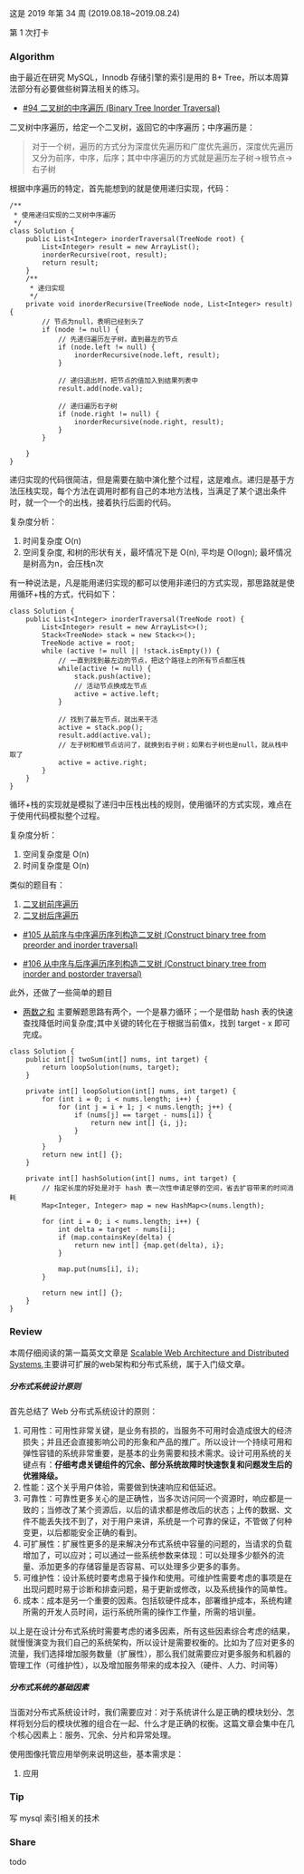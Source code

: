 
这是 2019 年第 34 周 (2019.08.18~2019.08.24)

第 1 次打卡

### Algorithm

由于最近在研究 MySQL，Innodb 存储引擎的索引是用的 B+ Tree，所以本周算法部分有必要做些树算法相关的练习。

- [#94 二叉树的中序遍历 (Binary Tree Inorder Traversal)](https://leetcode-cn.com/problems/binary-tree-inorder-traversal/)

二叉树中序遍历，给定一个二叉树，返回它的中序遍历；中序遍历是：
> 对于一个树，遍历的方式分为深度优先遍历和广度优先遍历，深度优先遍历又分为前序，中序，后序；其中中序遍历的方式就是遍历左子树->根节点->右子树

根据中序遍历的特定，首先能想到的就是使用递归实现，代码：

```
/**
 * 使用递归实现的二叉树中序遍历
 */
class Solution {
    public List<Integer> inorderTraversal(TreeNode root) {
        List<Integer> result = new ArrayList();
        inorderRecursive(root, result);
        return result;
    }
    /**
     * 递归实现
     */
    private void inorderRecursive(TreeNode node, List<Integer> result) {
        // 节点为null，表明已经到头了
        if (node != null) {
            // 先递归遍历左子树，直到最左的节点
            if (node.left != null) {
                inorderRecursive(node.left, result);
            }
            
            // 递归退出时，把节点的值加入到结果列表中
            result.add(node.val);
            
            // 递归遍历右子树
            if (node.right != null) {
                inorderRecursive(node.right, result);
            }
        }
        
    }
}
```
递归实现的代码很简洁，但是需要在脑中演化整个过程，这是难点。递归是基于方法压栈实现，每个方法在调用时都有自己的本地方法栈，当满足了某个退出条件时，就一个一个的出栈，接着执行后面的代码。

复杂度分析：
1. 时间复杂度 O(n)
2. 空间复杂度, 和树的形状有关，最坏情况下是 O(n), 平均是 O(logn); 最坏情况是树高为n，会压栈n次

有一种说法是，凡是能用递归实现的都可以使用非递归的方式实现，那思路就是使用循环+栈的方式，代码如下：

```
class Solution {
    public List<Integer> inorderTraversal(TreeNode root) { 
        List<Integer> result = new ArrayList<>();
        Stack<TreeNode> stack = new Stack<>();
        TreeNode active = root;
        while (active != null || !stack.isEmpty()) {
            // 一直到找到最左边的节点，把这个路径上的所有节点都压栈
            while(active != null) {
                stack.push(active);
                // 活动节点换成左节点
                active = active.left;
            }
            
            // 找到了最左节点，就出来干活
            active = stack.pop();
            result.add(active.val);
            // 左子树和根节点访问了，就换到右子树；如果右子树也是null，就从栈中取了
            active = active.right;
        }
    }
}
```
循环+栈的实现就是模拟了递归中压栈出栈的规则，使用循环的方式实现，难点在于使用代码模拟整个过程。

复杂度分析：
1. 空间复杂度是 O(n)
2. 时间复杂度是 O(n)

类似的题目有：
1. [二叉树前序遍历](https://leetcode-cn.com/problems/binary-tree-preorder-traversal/)
2. [二叉树后序遍历](https://leetcode-cn.com/problems/binary-tree-postorder-traversal/)

- [#105 从前序与中序遍历序列构造二叉树 (Construct binary tree from preorder and inorder traversal)](https://leetcode-cn.com/problems/construct-binary-tree-from-preorder-and-inorder-traversal/)

- [#106 从中序与后序遍历序列构造二叉树 (Construct binary tree from inorder and postorder traversal)](https://leetcode-cn.com/problems/construct-binary-tree-from-inorder-and-postorder-traversal/)

此外，还做了一些简单的题目
- [两数之和](https://leetcode-cn.com/problems/two-sum/)
主要解题思路有两个，一个是暴力循环；一个是借助 hash 表的快速查找降低时间复杂度;其中关键的转化在于根据当前值x，找到 target - x 即可完成。

```
class Solution {
    public int[] twoSum(int[] nums, int target) {
        return loopSolution(nums, target);
    }

    private int[] loopSolution(int[] nums, int target) {
        for (int i = 0; i < nums.length; i++) {
            for (int j = i + 1; j < nums.length; j++) {
                if (nums[j] == target - nums[i]) {
                    return new int[] {i, j};
                }
            }
        }
        return new int[] {};
    }
    
    private int[] hashSolution(int[] nums, int target) {
        // 指定长度的好处是对于 hash 表一次性申请足够的空间，省去扩容带来的时间消耗
        Map<Integer, Integer> map = new HashMap<>(nums.length);
        
        for (int i = 0; i < nums.length; i++) {
            int delta = target - nums[i];
            if (map.containsKey(delta) {
                return new int[] {map.get(delta), i};
            }
            
            map.put(nums[i], i);
        }
        
        return new int[] {};
    }
}
```

### Review

本周仔细阅读的第一篇英文文章是 [Scalable Web Architecture and Distributed Systems](http://www.aosabook.org/en/distsys.html),主要讲可扩展的web架构和分布式系统，属于入门级文章。

##### 分布式系统设计原则

首先总结了 Web 分布式系统设计的原则：
1. 可用性：可用性非常关键，是业务有损的，当服务不可用时会造成很大的经济损失；并且还会直接影响公司的形象和产品的推广。所以设计一个持续可用和弹性容错的系统非常重要，是基本的业务需要和技术需求。设计可用系统的关键点有：**仔细考虑关键组件的冗余、部分系统故障时快速恢复和问题发生后的优雅降级。**
2. 性能：这个关乎用户体验，需要做到快速响应和低延迟。
3. 可靠性：可靠性更多关心的是正确性，当多次访问同一个资源时，响应都是一致的；当修改了某个资源后，以后的请求都是修改后的状态；上传的数据、文件不能丢失找不到了，对于用户来讲，系统是一个可靠的保证，不管做了何种变更，以后都能安全正确的看到。
4. 可扩展性：扩展性更多的是来解决分布式系统中容量的问题的，当请求的负载增加了，可以应对；可以通过一些系统参数来体现：可以处理多少额外的流量、添加更多的存储容量是否容易、可以处理多少更多的事务。
5. 可维护性：设计系统时要考虑易于操作和使用。可维护性需要考虑的事项是在出现问题时易于诊断和排查问题，易于更新或修改，以及系统操作的简单性。
6. 成本：成本是另一个重要的因素。包括软硬件成本，部署维护成本，系统构建所需的开发人员时间，运行系统所需的操作工作量，所需的培训量。

以上是在设计分布式系统时需要考虑的诸多因素，所有这些因素综合考虑的结果，就慢慢演变为我们自己的系统架构，所以设计是需要权衡的。比如为了应对更多的流量，我们选择增加服务数量（扩展性），那么我们就需要应对更多服务和机器的管理工作（可维护性），以及增加服务带来的成本投入（硬件、人力、时间等）

##### 分布式系统的基础因素

当面对分布式系统设计时，我们需要应对：对于系统讲什么是正确的模块划分、怎样将划分后的模块优雅的组合在一起、什么才是正确的权衡。这篇文章会集中在几个核心因素上：服务、冗余、分片和异常处理。

使用图像托管应用举例来说明这些，基本需求是：
1. 应用



### Tip

写 mysql 索引相关的技术

### Share

todo
